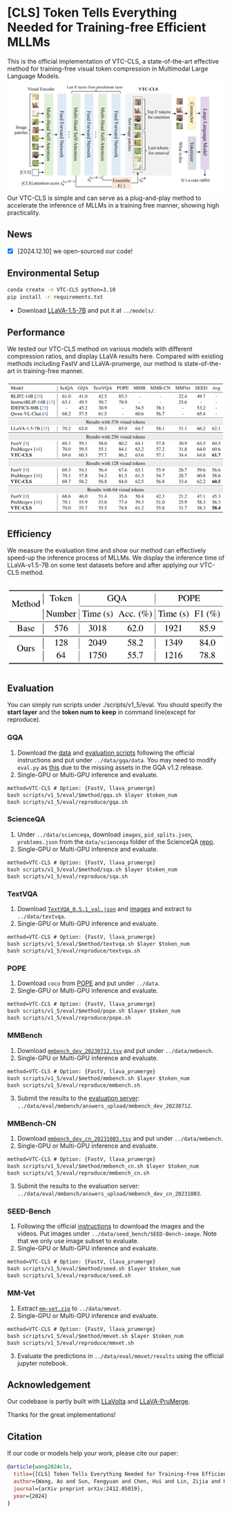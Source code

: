 # [CLS] Token Tells Everything Needed for Training-free Efficient MLLMs

This is the official implementation of VTC-CLS, a state-of-the-art effective method for training-free visual token compression in Multimodal Large Language Models.
![Visualization of VTC-CLS](figures/pipeline.png)
Our VTC-CLS is simple and can serve as a plug-and-play method to accelerate the inference of MLLMs in a training free manner, showing high practicality.

## News
- [x] [2024.12.10] we open-sourced our code!

## Environmental Setup
```bash
conda create -n VTC-CLS python=3.10
pip install -r requirements.txt
```
- Download [LLaVA-1.5-7B](https://huggingface.co/Zuyan/ElasticCache/tree/main/llava-v1.5-7b) and put it at `../models/`.

## Performance
We tested our VTC-CLS method on various models with different compression ratios, and display LLaVA results here. Compared with existing methods including FastV and LLaVA-prumerge, our method is state-of-the-art in training-free manner.

![](./figures/performance.png)


## Efficiency
We measure the evaluation time and show our method can effectively speed-up the inference process of MLLMs. We display the inference time of LLaVA-v1.5-7B on some test datasets before and after applying our VTC-CLS method. 

![](./figures/latency.png)

## Evaluation
You can simply run scripts under ./scripts/v1_5/eval. You should specify the **start layer** and the **token num to keep** in command line(except for reproduce).

### GQA

1. Download the [data](https://cs.stanford.edu/people/dorarad/gqa/download.html) and [evaluation scripts](https://cs.stanford.edu/people/dorarad/gqa/evaluate.html) following the official instructions and put under `../data/gqa/data`. You may need to modify `eval.py` as [this](https://gist.github.com/haotian-liu/db6eddc2a984b4cbcc8a7f26fd523187) due to the missing assets in the GQA v1.2 release.
2. Single-GPU or Multi-GPU inference and evaluate.
```Shell
method=VTC-CLS # Option: {FastV, llava_prumerge}
bash scripts/v1_5/eval/$method/gqa.sh $layer $token_num
bash scripts/v1_5/eval/reproduce/gqa.sh
```

### ScienceQA

1. Under `../data/scienceqa`, download `images`, `pid_splits.json`, `problems.json` from the `data/scienceqa` folder of the ScienceQA [repo](https://github.com/lupantech/ScienceQA).
2. Single-GPU or Multi-GPU inference and evaluate.
```Shell
method=VTC-CLS # Option: {FastV, llava_prumerge}
bash scripts/v1_5/eval/$method/sqa.sh $layer $token_num
bash scripts/v1_5/eval/reproduce/sqa.sh
```

### TextVQA

1. Download [`TextVQA_0.5.1_val.json`](https://dl.fbaipublicfiles.com/textvqa/data/TextVQA_0.5.1_val.json) and [images](https://dl.fbaipublicfiles.com/textvqa/images/train_val_images.zip) and extract to `../data/textvqa`.
2. Single-GPU or Multi-GPU inference and evaluate.
```Shell
method=VTC-CLS # Option: {FastV, llava_prumerge}
bash scripts/v1_5/eval/$method/textvqa.sh $layer $token_num
bash scripts/v1_5/eval/reproduce/textvqa.sh
```

### POPE

1. Download `coco` from [POPE](https://github.com/AoiDragon/POPE/tree/e3e39262c85a6a83f26cf5094022a782cb0df58d/output/coco) and put under `../data`.
2. Single-GPU or Multi-GPU inference and evaluate.
```Shell
method=VTC-CLS # Option: {FastV, llava_prumerge}
bash scripts/v1_5/eval/$method/pope.sh $layer $token_num
bash scripts/v1_5/eval/reproduce/pope.sh
```

### MMBench

1. Download [`mmbench_dev_20230712.tsv`](https://download.openmmlab.com/mmclassification/datasets/mmbench/mmbench_dev_20230712.tsv) and put under `../data/mmbench`.
2. Single-GPU or Multi-GPU inference and evaluate.
```Shell
method=VTC-CLS # Option: {FastV, llava_prumerge}
bash scripts/v1_5/eval/$method/mmbench.sh $layer $token_num
bash scripts/v1_5/eval/reproduce/mmbench.sh
```
3. Submit the results to the [evaluation server](https://opencompass.org.cn/leaderboard-multimodal): `../data/eval/mmbench/answers_upload/mmbench_dev_20230712`.

### MMBench-CN

1. Download [`mmbench_dev_cn_20231003.tsv`](https://download.openmmlab.com/mmclassification/datasets/mmbench/mmbench_dev_cn_20231003.tsv) and put under `../data/mmbench`.
2. Single-GPU or Multi-GPU inference and evaluate.
```Shell
method=VTC-CLS # Option: {FastV, llava_prumerge}
bash scripts/v1_5/eval/$method/mmbench_cn.sh $layer $token_num
bash scripts/v1_5/eval/reproduce/mmbench_cn.sh
```
3. Submit the results to the evaluation server: `../data/eval/mmbench/answers_upload/mmbench_dev_cn_20231003`.


### SEED-Bench

1. Following the official [instructions](https://github.com/AILab-CVC/SEED-Bench/blob/main/DATASET.md) to download the images and the videos. Put images under `../data/seed_bench/SEED-Bench-image`. Note that we only use image subset to evaluate.
2. Single-GPU or Multi-GPU inference and evaluate.
```Shell
method=VTC-CLS # Option: {FastV, llava_prumerge}
bash scripts/v1_5/eval/$method/seed.sh $layer $token_num
bash scripts/v1_5/eval/reproduce/seed.sh
```

### MM-Vet

1. Extract [`mm-vet.zip`](https://github.com/yuweihao/MM-Vet/releases/download/v1/mm-vet.zip) to `../data/mmvet`.
2. Single-GPU or Multi-GPU inference and evaluate.
```Shell
method=VTC-CLS # Option: {FastV, llava_prumerge}
bash scripts/v1_5/eval/$method/mmvet.sh $layer $token_num
bash scripts/v1_5/eval/reproduce/mmvet.sh
```
3. Evaluate the predictions in `../data/eval/mmvet/results` using the official jupyter notebook.

## Acknowledgement
Our codebase is partly built with [LLaVolta](https://github.com/Beckschen/LLaVolta/tree/main) and [LLaVA-PruMerge](https://github.com/42Shawn/LLaVA-PruMerge/tree/main/llava/model).

Thanks for the great implementations!

## Citation
If our code or models help your work, please cite our paper:
```BibTeX
@article{wang2024cls,
  title={[CLS] Token Tells Everything Needed for Training-free Efficient MLLMs},
  author={Wang, Ao and Sun, Fengyuan and Chen, Hui and Lin, Zijia and Han, Jungong and Ding, Guiguang},
  journal={arXiv preprint arXiv:2412.05819},
  year={2024}
}
```
